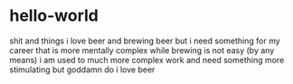 # hello-world
shit and things
i love beer and brewing beer
but i need something for my career that is more mentally complex
while brewing is not easy (by any means) 
i am used to much more complex work and need something more stimulating
but goddamn do i love beer
